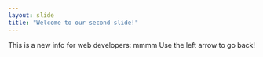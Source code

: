 ```yaml
---
layout: slide
title: "Welcome to our second slide!"
---
```

This is a new info for web developers: mmmm
Use the left arrow to go back!
